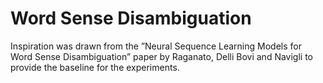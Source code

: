 # Word Sense Disambiguation

Inspiration was drawn from the ”Neural Sequence Learning Models for Word Sense Disambiguation” paper by Raganato, Delli Bovi and Navigli to provide the baseline for the experiments. 
